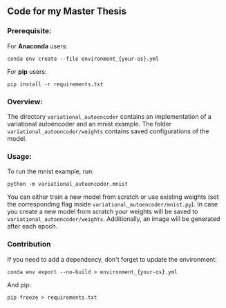 ## Code for my Master Thesis

### Prerequisite:

For **Anaconda** users:
    
    conda env create --file environment_{your-os}.yml
    
For **pip** users:
    
    pip install -r requirements.txt

### Overview:
The directory `variational_autoencoder` contains an implementation of a variational autoencoder and an mnist example.
The folder `variational_autoencoder/weights` contains saved configurations of the model.


### Usage:
To run the mnist example, run:

    python -m variational_autoencoder.mnist

You can either train a new model from scratch or use existing weights (set the corresponding flag inside `variational_autoencoder/mnist.py`).
In case you create a new model from scratch your weights will be saved to `variational_autoencoder/weights`. Additionally,
an image will be generated after each epoch.

### Contribution

If you need to add a dependency, don't forget to update the environment:

    conda env export --no-build > environment_{your-os}.yml
    
And pip: 

    pip freeze > requirements.txt